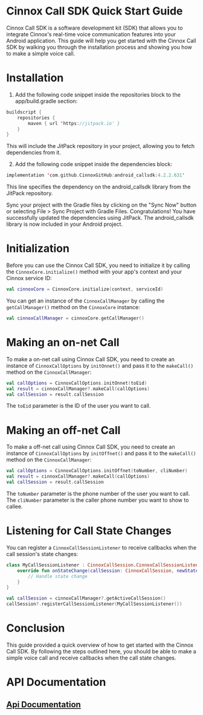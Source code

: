 # Cinnox Call SDK Quick Start Guide
Cinnox Call SDK is a software development kit (SDK) that allows you to integrate Cinnox's real-time voice communication features into your Android application. This guide will help you get started with the Cinnox Call SDK by walking you through the installation process and showing you how to make a simple voice call.

# Installation
1. Add the following code snippet inside the repositories block to the app/build.gradle section:
   
```kotlin
buildscript {
    repositories {
        maven { url 'https://jitpack.io' }
    }
}
```
This will include the JitPack repository in your project, allowing you to fetch dependencies from it.

2. Add the following code snippet inside the dependencies block:

```kotlin
implementation 'com.github.CinnoxGitHub:android_callsdk:4.2.2.631'
```
This line specifies the dependency on the android_callsdk library from the JitPack repository. 

Sync your project with the Gradle files by clicking on the "Sync Now" button or selecting File > Sync Project with Gradle Files.
Congratulations! You have successfully updated the dependencies using JitPack. The android_callsdk library is now included in your Android project.

# Initialization
Before you can use the Cinnox Call SDK, you need to initialize it by calling the `CinnoxCore.initialize()` method with your app's context and your Cinnox service ID:

```kotlin
val cinnoxCore = CinnoxCore.initialize(context, serviceId)
```

You can get an instance of the `CinnoxCallManager` by calling the `getCallManager()` method on the `CinnoxCore` instance:

```kotlin
val cinnoxCallManager = cinnoxCore.getCallManager()
```

# Making an on-net Call
To make a on-net call using Cinnox Call SDK, you need to create an instance of `CinnoxCallOptions` by `initOnnet()` and pass it to the `makeCall()` method on the `CinnoxCallManager`:

```kotlin
val callOptions = CinnoxCallOptions.initOnnet(toEid)
val result = cinnoxCallManager?.makeCall(callOptions)
val callSession = result.callSession
```

The `toEid` parameter is the ID of the user you want to call.

# Making an off-net Call
To make a off-net call using Cinnox Call SDK, you need to create an instance of `CinnoxCallOptions` by `initOffnet()` and pass it to the `makeCall()` method on the `CinnoxCallManager`:

```kotlin
val callOptions = CinnoxCallOptions.initOffnet(toNumber, cliNumber)
val result = cinnoxCallManager?.makeCall(callOptions)
val callSession = result.callSession
```

The `toNumber` parameter is the phone number of the user you want to call. The `cliNumber` parameter is the caller phone number you want to show to callee.

# Listening for Call State Changes
You can register a `CinnoxCallSessionListener` to receive callbacks when the call session's state changes:

```kotlin
class MyCallSessionListener : CinnoxCallSession.CinnoxCallSessionListener {
    override fun onStateChange(callSession: CinnoxCallSession, newState: State) {
        // Handle state change
    }
}

val callSession = cinnoxCallManager?.getActiveCallSession()
callSession?.registerCallSessionListener(MyCallSessionListener())
```

# Conclusion
This guide provided a quick overview of how to get started with the Cinnox Call SDK. By following the steps outlined here, you should be able to make a simple voice call and receive callbacks when the call state changes.

# API Documentation
## [Api Documentation](https://cinnoxgithub.github.io/android_callsdk_sample_app/)
